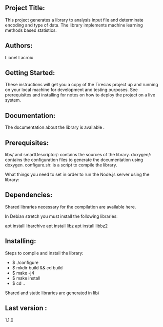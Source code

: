 Project Title:
-------------
This project generates a library to analysis input file and determinate encoding and type of data.
 The library implements machine learning methods based statistics.  



Authors:
--------
Lionel Lacroix 



Getting Started:
----------------
These instructions will get you a copy of the Tiresias project up and running on your local machine for development and testing purposes. See prerequisites and installing for notes on how to deploy the project on a live system.




Documentation:
--------------
The documentation about the library is available .



Prerequisites:
---------------

libs/ and smartDescriptor/: contains the sources of the library.
doxygen/: contains the configuration files to generate the documentation using doxygen.
configure.sh: is a script to compile the library.


What things you need to set in order to run the Node.js server using the library:


Dependencies:
-------------

Shared libraries necessary for the compilation are available here.

In Debian stretch you must install the following libraries:


apt install libarchive
apt install libz
apt install libbz2


Installing:
-----------
Steps to compile and install the library:

* $ ./configure
* $ mkdir build && cd build
* $ make -j4
* $ make install
* $ cd ..

Shared and static libraries are generated in lib/


Last version :
-------------
1.1.0